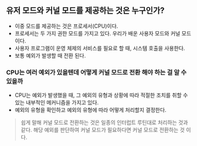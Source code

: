 ## 유저 모드와 커널 모드를 제공하는 것은 누구인가?
- 이중 모드를 제공하는 것은 프로세서(CPU)이다.
- 프로세서는 두 가지 권한 모드를 가지고 있다. 우리가 배운 사용자 모드와 커널 모드이다.
- 사용자 프로그램이 운영 체제의 서비스를 필요로 할 때, 시스템 호출을 사용한다.
- 보통 예외가 발생할 때 전환 된다.

### CPU는 여러 예외가 있을텐데 어떻게 커널 모드로 전환 해야 하는 걸 알 수 있을까

- CPU는 예외가 발생했을 때, 그 예외의 유형과 상황에 따라 적절한 조치를 취할 수 있는 내부적인 메커니즘을 가지고 있다.
- 예외의 유형을 확인하고 예외의 유형에 따라 어떻게 처리할지 결정한다.
> 쉽게 말해 커널 모드로 전환하는 것은 일종의 인터럽트 루틴대로 처리하는 것과 같다. 해당 예외를 판단하여 커널 모드가 필요하다면 커널 모드로 전환하는 것 이다.

